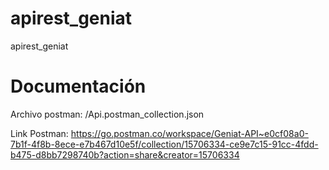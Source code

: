 # apirest_geniat
apirest_geniat

# Documentación
Archivo postman: /Api.postman_collection.json

Link Postman: https://go.postman.co/workspace/Geniat-API~e0cf08a0-7b1f-4f8b-8ece-e7b467d10e5f/collection/15706334-ce9e7c15-91cc-4fdd-b475-d8bb7298740b?action=share&creator=15706334
